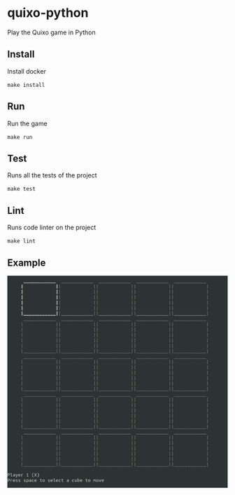 # quixo-python
Play the Quixo game in Python

## Install

Install docker

```
make install
```

## Run

Run the game

```
make run
```

## Test

Runs all the tests of the project

```
make test
```

## Lint

Runs code linter on the project

```
make lint
```

## Example

![](docs/example.gif)
